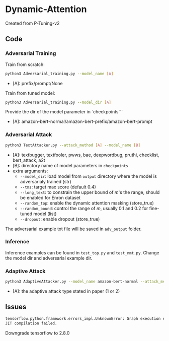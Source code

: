 
# Dynamic-Attention
Created from P-Tuning-v2

## Code

### Adversarial Training 
Train from scratch:
```bash
python3 Adversarial_training.py --model_name [A]
```
- \[A]: prefix/prompt/None

Train from tuned model:
```bash
python3 Adversarial_training.py --model_dir [A]
```
Provide the dir of the model parameter in `checkpoints```
- \[A]: amazon-bert-normal/amazon-bert-prefix/amazon-bert-prompt

### Adversarial Attack
```bash
python3 TextAttacker.py --attack_method [A] --model_name [B]
```
- \[A]: textbugger, textfooler, pwws, bae, deepwordbug, pruthi, checklist, bert\_attack, a2t
- \[B]: directory name of model parameters in `checkpoints` 
- extra arguments:
  - `--model_dir`: load model from `output` directory where the model is adversarialy trained (str)
  - `--tms`: target max score (default 0.4)
  - `--long_text`: to constrain the upper bound of $m$'s the range, should be enabled for Enron dataset
  - `--random_top`: enable the dynamic attention masking (store_true)
  - `--random_bound`: control the range of $m$, usually 0.1 and 0.2 for fine-tuned model (list)
  - `--dropout`: enable dropout (store_true)

The adversarial example txt file will be saved in `adv_output` folder. 

### Inference
Inference examples can be found in `test_top.py` and `test_nmt.py`.
Change the model dir and adversarial example dir.

### Adaptive Attack 
```bash
python3 AdaptiveAttacker.py --model_name amazon-bert-normal --attack_method textbugger --random_top --adaptive [A]
```
- \[A]: the adaptive attack type stated in paper (1 or 2)


## Issues
```bash
tensorflow.python.framework.errors_impl.UnknownError: Graph execution error:
JIT compilation failed.
```
Downgrade tensorflow to 2.8.0
